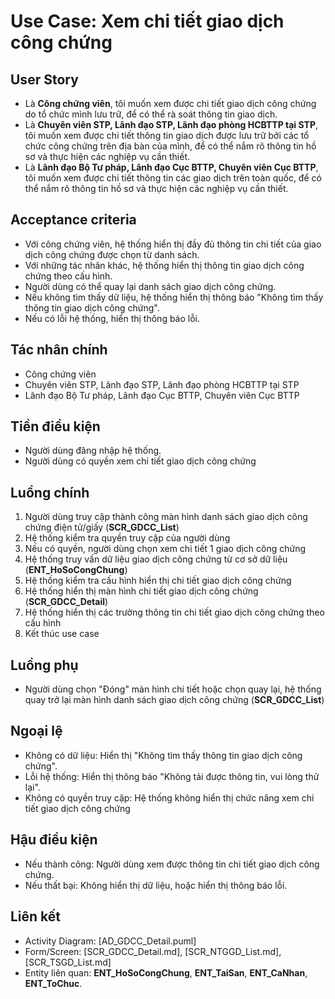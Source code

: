 # Use Case: Xem chi tiết giao dịch công chứng

## User Story
- Là **Công chứng viên**, tôi muốn xem được chi tiết giao dịch công chứng do tổ chức mình lưu trữ, để có thể rà soát thông tin giao dịch.
- Là **Chuyên viên STP, Lãnh đạo STP, Lãnh đạo phòng HCBTTP tại STP**, tôi muốn xem được chi tiết thông tin giao dịch được lưu trữ bởi các tổ chức công chứng trên địa bàn của mình, để có thể nắm rõ thông tin hồ sơ và thực hiện các nghiệp vụ cần thiết.
- Là **Lãnh đạo Bộ Tư pháp, Lãnh đạo Cục BTTP, Chuyên viên Cục BTTP**, tôi muốn xem được chi tiết thông tin các giao dịch trên toàn quốc, để có thể nắm rõ thông tin hồ sơ và thực hiện các nghiệp vụ cần thiết.

## Acceptance criteria
- Với công chứng viên, hệ thống hiển thị đầy đủ thông tin chi tiết của giao dịch công chứng được chọn từ danh sách.
- Với những tác nhân khác, hệ thống hiển thị thông tin giao dịch công chứng theo cấu hình.
- Người dùng có thể quay lại danh sách giao dịch công chứng.
- Nếu không tìm thấy dữ liệu, hệ thống hiển thị thông báo "Không tìm thấy thông tin giao dịch công chứng".
- Nếu có lỗi hệ thống, hiển thị thông báo lỗi.  

## Tác nhân chính
- Công chứng viên
- Chuyên viên STP, Lãnh đạo STP, Lãnh đạo phòng HCBTTP tại STP
- Lãnh đạo Bộ Tư pháp, Lãnh đạo Cục BTTP, Chuyên viên Cục BTTP

## Tiền điều kiện
- Người dùng đăng nhập hệ thống.
- Người dùng có quyền xem chi tiết giao dịch công chứng

## Luồng chính
1. Người dùng truy cập thành công màn hình danh sách giao dịch công chứng điện tử/giấy (**SCR_GDCC_List**)
2. Hệ thống kiểm tra quyền truy cập của người dùng
3. Nếu có quyền, người dùng chọn xem chi tiết 1 giao dịch công chứng
4. Hệ thống truy vấn dữ liệu giao dịch công chứng từ cơ sở dữ liệu (**ENT_HoSoCongChung**)
5. Hệ thống kiểm tra cấu hình hiển thị chi tiết giao dịch công chứng
6. Hệ thống hiển thị màn hình chi tiết giao dịch công chứng (**SCR_GDCC_Detail**)
7. Hệ thống hiển thị các trường thông tin chi tiết giao dịch công chứng theo cấu hình
8. Kết thúc use case

## Luồng phụ 
- Người dùng chọn "Đóng" màn hình chi tiết hoặc chọn quay lại, hệ thống quay trở lại màn hình danh sách giao dịch công chứng (**SCR_GDCC_List**)

## Ngoại lệ
- Không có dữ liệu: Hiển thị "Không tìm thấy thông tin giao dịch công chứng".
- Lỗi hệ thống: Hiển thị thông báo "Không tải được thông tin, vui lòng thử lại".
- Không có quyền truy cập: Hệ thống không hiển thị chức năng xem chi tiết giao dịch công chứng

## Hậu điều kiện
- Nếu thành công: Người dùng xem được thông tin chi tiết giao dịch công chứng.
- Nếu thất bại: Không hiển thị dữ liệu, hoặc hiển thị thông báo lỗi.

## Liên kết
- Activity Diagram: [AD_GDCC_Detail.puml]
- Form/Screen: [SCR_GDCC_Detail.md], [SCR_NTGGD_List.md], [SCR_TSGD_List.md]
- Entity liên quan: **ENT_HoSoCongChung**, **ENT_TaiSan**, **ENT_CaNhan**, **ENT_ToChuc**.
